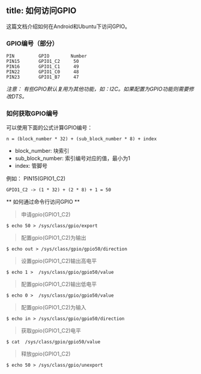 title: 如何访问GPIO
---

这篇文档介绍如何在Android和Ubuntu下访问GPIO。

### GPIO编号（部分）
```
PIN         GPIO        Number
PIN15       GPIO1_C2     50
PIN16       GPIO1_C1     49
PIN22       GPIO1_C0     48
PIN23       GPIO1_B7     47
```

*注意： 有些GPIO默认复用为其他功能，如：I2C。如果配置为GPIO功能则需要修改DTS。*

### 如何获取GPIO编号
可以使用下面的公式计算GPIO编号：

```
n = (block_number * 32) + (sub_block_number * 8) + index
```

* block_number: 块索引
* sub_block_number: 索引编号对应的值，最小为1
* index: 管脚号

例如： PIN15(GPIO1_C2)

```
GPIO1_C2 -> (1 * 32) + (2 * 8) + 1 = 50
```

** 如何通过命令行访问GPIO **

>  申请gpio(GPIO1_C2)
```
$ echo 50 > /sys/class/gpio/export
```
> 配置gpio(GPIO1_C2)为输出
```
$ echo out > /sys/class/gpio/gpio50/direction
```
> 设置gpio(GPIO1_C2)输出高电平
```
$ echo 1 >  /sys/class/gpio/gpio50/value
```
> 配置gpio(GPIO1_C2)输出低电平
```
$ echo 0 >  /sys/class/gpio/gpio50/value
```
> 配置gpio(GPIO1_C2)为输入
```
$ echo in > /sys/class/gpio/gpio50/direction
```
> 获取gpio(GPIO1_C2)电平
```
$ cat  /sys/class/gpio/gpio50/value
```
> 释放gpio(GPIO1_C2)
```
$ echo 50 > /sys/class/gpio/unexport
```

